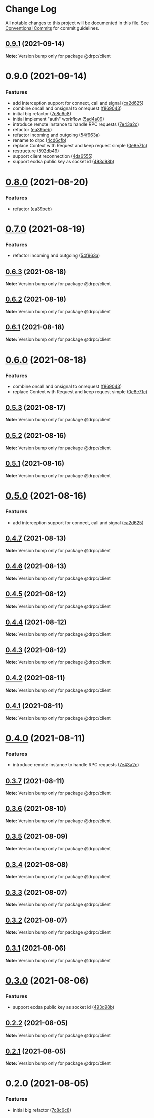 # Change Log

All notable changes to this project will be documented in this file.
See [Conventional Commits](https://conventionalcommits.org) for commit guidelines.

## [0.9.1](https://gitr.net/mindary/drpc/compare/@drpc/client@0.9.0...@drpc/client@0.9.1) (2021-09-14)

**Note:** Version bump only for package @drpc/client





# 0.9.0 (2021-09-14)


### Features

* add interception support for connect, call and signal ([ca2d625](https://gitr.net/mindary/drpc/commits/ca2d625c216f18420c7d5c73ed26296ca9297974))
* combine oncall and onsignal to onrequest ([f869043](https://gitr.net/mindary/drpc/commits/f869043438070e3188c06dfdea94b093ed984685))
* initial big refactor ([7c8c6c8](https://gitr.net/mindary/drpc/commits/7c8c6c813f12b4d686b4f59feab4c4abc01e30e6))
* initial implement "auth" workflow ([5ad4a09](https://gitr.net/mindary/drpc/commits/5ad4a09ac440fcb88755c08c0d856f0043cd5264))
* introduce remote instance to handle RPC requests ([7e43a2c](https://gitr.net/mindary/drpc/commits/7e43a2c18a8d56c9a9bbf67745df891bef397363))
* refactor ([ea39beb](https://gitr.net/mindary/drpc/commits/ea39bebef040ff8e0cfba515742776b8bfb9bc5e))
* refactor incoming and outgoing ([54f963a](https://gitr.net/mindary/drpc/commits/54f963ac12c3e3c2140ae3dd5e183f860271f268))
* rename to drpc ([4cd6cfb](https://gitr.net/mindary/drpc/commits/4cd6cfbb25b69308ce11d3fff9f5523a5620e403))
* replace Context with Request and keep request simple ([0e8e71c](https://gitr.net/mindary/drpc/commits/0e8e71c0d086d46c1b70a5a951224970bc4d2105))
* restructure ([592db49](https://gitr.net/mindary/drpc/commits/592db495d2a5619a12da71a2b0fd20ae5d236a8c))
* support client reconnection ([4da6555](https://gitr.net/mindary/drpc/commits/4da655522191b651b18a854316bc2eaebcf02692))
* support ecdsa public key as socket id ([493d98b](https://gitr.net/mindary/drpc/commits/493d98b2f924ae1c5dbf25ef5603082c3f35f928))





# [0.8.0](https://gitr.net/mindary/drpc/compare/@drpc/client@0.7.0...@drpc/client@0.8.0) (2021-08-20)


### Features

* refactor ([ea39beb](https://gitr.net/mindary/drpc/commits/ea39bebef040ff8e0cfba515742776b8bfb9bc5e))





# [0.7.0](https://gitr.net/mindary/drpc/compare/@drpc/client@0.6.3...@drpc/client@0.7.0) (2021-08-19)


### Features

* refactor incoming and outgoing ([54f963a](https://gitr.net/mindary/drpc/commits/54f963ac12c3e3c2140ae3dd5e183f860271f268))





## [0.6.3](https://gitr.net/mindary/drpc/compare/@drpc/client@0.6.2...@drpc/client@0.6.3) (2021-08-18)

**Note:** Version bump only for package @drpc/client





## [0.6.2](https://gitr.net/mindary/drpc/compare/@drpc/client@0.6.1...@drpc/client@0.6.2) (2021-08-18)

**Note:** Version bump only for package @drpc/client





## [0.6.1](https://gitr.net/mindary/drpc/compare/@drpc/client@0.6.0...@drpc/client@0.6.1) (2021-08-18)

**Note:** Version bump only for package @drpc/client





# [0.6.0](https://gitr.net/mindary/drpc/compare/@drpc/client@0.5.3...@drpc/client@0.6.0) (2021-08-18)


### Features

* combine oncall and onsignal to onrequest ([f869043](https://gitr.net/mindary/drpc/commits/f869043438070e3188c06dfdea94b093ed984685))
* replace Context with Request and keep request simple ([0e8e71c](https://gitr.net/mindary/drpc/commits/0e8e71c0d086d46c1b70a5a951224970bc4d2105))





## [0.5.3](https://gitr.net/mindary/drpc/compare/@drpc/client@0.5.2...@drpc/client@0.5.3) (2021-08-17)

**Note:** Version bump only for package @drpc/client





## [0.5.2](https://gitr.net/mindary/drpc/compare/@drpc/client@0.5.1...@drpc/client@0.5.2) (2021-08-16)

**Note:** Version bump only for package @drpc/client





## [0.5.1](https://gitr.net/mindary/drpc/compare/@drpc/client@0.5.0...@drpc/client@0.5.1) (2021-08-16)

**Note:** Version bump only for package @drpc/client





# [0.5.0](https://gitr.net/mindary/drpc/compare/@drpc/client@0.4.7...@drpc/client@0.5.0) (2021-08-16)


### Features

* add interception support for connect, call and signal ([ca2d625](https://gitr.net/mindary/drpc/commits/ca2d625c216f18420c7d5c73ed26296ca9297974))





## [0.4.7](https://gitr.net/mindary/drpc/compare/@drpc/client@0.4.6...@drpc/client@0.4.7) (2021-08-13)

**Note:** Version bump only for package @drpc/client





## [0.4.6](https://gitr.net/mindary/drpc/compare/@drpc/client@0.4.5...@drpc/client@0.4.6) (2021-08-13)

**Note:** Version bump only for package @drpc/client





## [0.4.5](https://gitr.net/mindary/drpc/compare/@drpc/client@0.4.4...@drpc/client@0.4.5) (2021-08-12)

**Note:** Version bump only for package @drpc/client





## [0.4.4](https://gitr.net/mindary/drpc/compare/@drpc/client@0.4.3...@drpc/client@0.4.4) (2021-08-12)

**Note:** Version bump only for package @drpc/client





## [0.4.3](https://gitr.net/mindary/drpc/compare/@drpc/client@0.4.2...@drpc/client@0.4.3) (2021-08-12)

**Note:** Version bump only for package @drpc/client





## [0.4.2](https://gitr.net/mindary/drpc/compare/@drpc/client@0.4.1...@drpc/client@0.4.2) (2021-08-11)

**Note:** Version bump only for package @drpc/client





## [0.4.1](https://gitr.net/mindary/drpc/compare/@drpc/client@0.4.0...@drpc/client@0.4.1) (2021-08-11)

**Note:** Version bump only for package @drpc/client





# [0.4.0](https://gitr.net/mindary/drpc/compare/@drpc/client@0.3.7...@drpc/client@0.4.0) (2021-08-11)


### Features

* introduce remote instance to handle RPC requests ([7e43a2c](https://gitr.net/mindary/drpc/commits/7e43a2c18a8d56c9a9bbf67745df891bef397363))





## [0.3.7](https://gitr.net/mindary/drpc/compare/@drpc/client@0.3.6...@drpc/client@0.3.7) (2021-08-11)

**Note:** Version bump only for package @drpc/client





## [0.3.6](https://gitr.net/mindary/drpc/compare/@drpc/client@0.3.5...@drpc/client@0.3.6) (2021-08-10)

**Note:** Version bump only for package @drpc/client





## [0.3.5](https://gitr.net/mindary/drpc/compare/@drpc/client@0.3.4...@drpc/client@0.3.5) (2021-08-09)

**Note:** Version bump only for package @drpc/client





## [0.3.4](https://gitr.net/mindary/drpc/compare/@drpc/client@0.3.3...@drpc/client@0.3.4) (2021-08-08)

**Note:** Version bump only for package @drpc/client





## [0.3.3](https://gitr.net/mindary/drpc/compare/@drpc/client@0.3.2...@drpc/client@0.3.3) (2021-08-07)

**Note:** Version bump only for package @drpc/client





## [0.3.2](https://gitr.net/mindary/drpc/compare/@drpc/client@0.3.1...@drpc/client@0.3.2) (2021-08-07)

**Note:** Version bump only for package @drpc/client





## [0.3.1](https://gitr.net/mindary/drpc/compare/@drpc/client@0.3.0...@drpc/client@0.3.1) (2021-08-06)

**Note:** Version bump only for package @drpc/client





# [0.3.0](https://gitr.net/mindary/drpc/compare/@drpc/client@0.2.2...@drpc/client@0.3.0) (2021-08-06)


### Features

* support ecdsa public key as socket id ([493d98b](https://gitr.net/mindary/drpc/commits/493d98b2f924ae1c5dbf25ef5603082c3f35f928))





## [0.2.2](https://gitr.net/mindary/drpc/compare/@drpc/client@0.2.1...@drpc/client@0.2.2) (2021-08-05)

**Note:** Version bump only for package @drpc/client





## [0.2.1](https://gitr.net/mindary/drpc/compare/@drpc/client@0.2.0...@drpc/client@0.2.1) (2021-08-05)

**Note:** Version bump only for package @drpc/client





# 0.2.0 (2021-08-05)


### Features

* initial big refactor ([7c8c6c8](https://gitr.net/mindary/drpc/commits/7c8c6c813f12b4d686b4f59feab4c4abc01e30e6))

